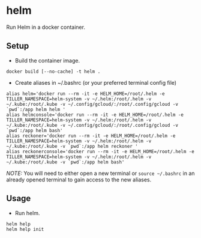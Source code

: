 # helm

Run Helm in a docker container.

## Setup

* Build the container image.

```
docker build [--no-cache] -t helm .
```

* Create aliases in ~/.bashrc (or your preferred terminal config file)

```
alias helm='docker run --rm -it -e HELM_HOME=/root/.helm -e TILLER_NAMESPACE=helm-system -v ~/.helm:/root/.helm -v ~/.kube:/root/.kube -v ~/.config/gcloud/:/root/.config/gcloud -v `pwd`:/app helm helm '
alias helmconsole='docker run --rm -it -e HELM_HOME=/root/.helm -e TILLER_NAMESPACE=helm-system -v ~/.helm:/root/.helm -v ~/.kube:/root/.kube -v ~/.config/gcloud/:/root/.config/gcloud -v `pwd`:/app helm bash'
alias reckoner='docker run --rm -it -e HELM_HOME=/root/.helm -e TILLER_NAMESPACE=helm-system -v ~/.helm:/root/.helm -v ~/.kube:/root/.kube -v `pwd`:/app helm reckoner '
alias reckonerconsole='docker run --rm -it -e HELM_HOME=/root/.helm -e TILLER_NAMESPACE=helm-system -v ~/.helm:/root/.helm -v ~/.kube:/root/.kube -v `pwd`:/app helm bash'
```

*NOTE:* You will need to either open a new terminal or `source ~/.bashrc` in an already opened terminal to
gain access to the new aliases.

## Usage

* Run helm.

```
helm help
helm help init
```
